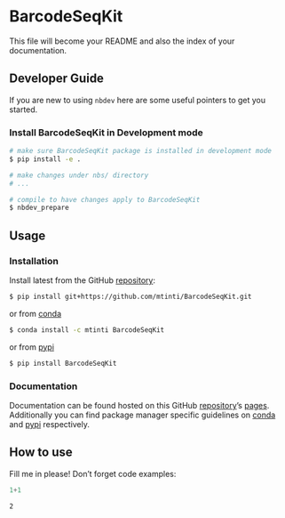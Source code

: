 BarcodeSeqKit
================

<!-- WARNING: THIS FILE WAS AUTOGENERATED! DO NOT EDIT! -->

This file will become your README and also the index of your
documentation.

## Developer Guide

If you are new to using `nbdev` here are some useful pointers to get you
started.

### Install BarcodeSeqKit in Development mode

``` sh
# make sure BarcodeSeqKit package is installed in development mode
$ pip install -e .

# make changes under nbs/ directory
# ...

# compile to have changes apply to BarcodeSeqKit
$ nbdev_prepare
```

## Usage

### Installation

Install latest from the GitHub
[repository](https://github.com/mtinti/BarcodeSeqKit):

``` sh
$ pip install git+https://github.com/mtinti/BarcodeSeqKit.git
```

or from [conda](https://anaconda.org/mtinti/BarcodeSeqKit)

``` sh
$ conda install -c mtinti BarcodeSeqKit
```

or from [pypi](https://pypi.org/project/BarcodeSeqKit/)

``` sh
$ pip install BarcodeSeqKit
```

### Documentation

Documentation can be found hosted on this GitHub
[repository](https://github.com/mtinti/BarcodeSeqKit)’s
[pages](https://mtinti.github.io/BarcodeSeqKit/). Additionally you can
find package manager specific guidelines on
[conda](https://anaconda.org/mtinti/BarcodeSeqKit) and
[pypi](https://pypi.org/project/BarcodeSeqKit/) respectively.

## How to use

Fill me in please! Don’t forget code examples:

``` python
1+1
```

    2
